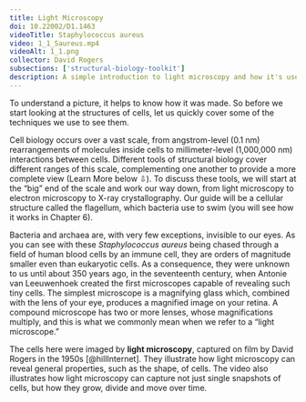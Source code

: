 ```yaml
---
title: Light Microscopy
doi: 10.22002/D1.1463
videoTitle: Staphylococcus aureus
video: 1_1_Saureus.mp4
videoAlt: 1_1.png
collector: David Rogers
subsections: ['structural-biology-toolkit']
description: A simple introduction to light microscopy and how it's used to image archaea and bacteria like Staphylococcus aureus
---
```


To understand a picture, it helps to know how it was made. So before we start looking at the structures of cells, let us quickly cover some of the techniques we use to see them.

Cell biology occurs over a vast scale, from angstrom-level (0.1 nm) rearrangements of molecules inside cells to millimeter-level (1,000,000 nm) interactions between cells. Different tools of structural biology cover different ranges of this scale, complementing one another to provide a more complete view (Learn More below ⇩). To discuss these tools, we will start at the “big” end of the scale and work our way down, from light microscopy to electron microscopy to X-ray crystallography. Our guide will be a cellular structure called the flagellum, which bacteria use to swim (you will see how it works in Chapter 6).

Bacteria and archaea are, with very few exceptions, invisible to our eyes. As you can see with these *Staphylococcus aureus* being chased through a field of human blood cells by an immune cell, they are orders of magnitude smaller even than eukaryotic cells. As a consequence, they were unknown to us until about 350 years ago, in the seventeenth century, when Antonie van Leeuwenhoek created the first microscopes capable of revealing such tiny cells. The simplest microscope is a magnifying glass which, combined with the lens of your eye, produces a magnified image on your retina. A compound microscope has two or more lenses, whose magnifications multiply, and this is what we commonly mean when we refer to a “light microscope.”

The cells here were imaged by **light microscopy**, captured on film by David Rogers in the 1950s [@hillInternet]. They illustrate how light microscopy can reveal general properties, such as the shape, of cells. The video also illustrates how light microscopy can capture not just single snapshots of cells, but how they grow, divide and move over time.


